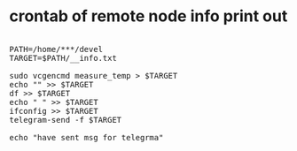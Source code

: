 # crontab of remote node info print out

<pre>

PATH=/home/***/devel
TARGET=$PATH/__info.txt

sudo vcgencmd measure_temp > $TARGET  
echo "" >> $TARGET 
df >> $TARGET
echo " " >> $TARGET
ifconfig >> $TARGET 
telegram-send -f $TARGET

echo "have sent msg for telegrma"
  
</pre>                                                    
